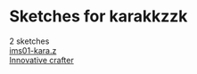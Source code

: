# Sketches for karakkzzk
2 sketches  
[ims01-kara.z](https://editor.p5js.org/karakkzzk/sketches/LYvffn-eM)<!-- 2024-03-26T14:07:44.908Z -->  
[Innovative crafter](https://editor.p5js.org/karakkzzk/sketches/OcjJ4foZE)<!-- 2024-04-02T13:57:58.924Z -->  